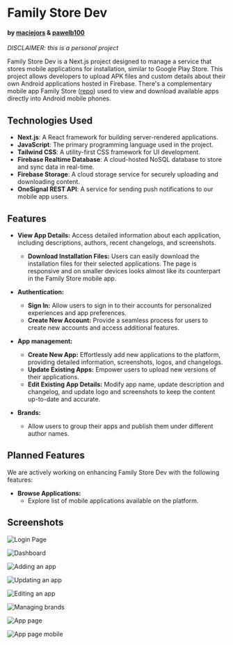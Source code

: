 # Family Store Dev

#### by [maciejors](https://github.com/maciejors) & [pawelb100](https://github.com/pawelb100)

*DISCLAIMER: this is a personal project*

Family Store Dev is a Next.js project designed to manage a service that stores mobile applications for installation, similar to Google Play Store. This project allows developers to upload APK files and custom details about their own Android applications hosted in Firebase. There's a complementary mobile app Family Store ([repo](https://github.com/pawelb100/Family_Store)) used to view and download available apps directly into Android mobile phones.

## Technologies Used

- **Next.js**: A React framework for building server-rendered applications.
- **JavaScript**: The primary programming language used in the project.
- **Tailwind CSS**: A utility-first CSS framework for UI development.
- **Firebase Realtime Database**: A cloud-hosted NoSQL database to store and sync data in real-time.
- **Firebase Storage**: A cloud storage service for securely uploading and downloading content.
- **OneSignal REST API**: A service for sending push notifications to our mobile app users.

## Features
  
- **View App Details:** Access detailed information about each application, including descriptions, authors, recent changelogs, and screenshots.
   - **Download Installation Files:** Users can easily download the installation files for their selected applications. The page is responsive
     and on smaller devices looks almost like its counterpart in the Family Store mobile app.

- **Authentication:**
   - **Sign In:** Allow users to sign in to their accounts for personalized experiences and app preferences.
   - **Create New Account:** Provide a seamless process for users to create new accounts and access additional features.

- **App management:**
  - **Create New App:** Effortlessly add new applications to the platform, providing detailed information, screenshots, logos, and changelogs.
  - **Update Existing Apps:** Empower users to upload new versions of their applications.
  - **Edit Existing App Details:** Modify app name, update description and changelog, and update logo and screenshots to keep the content up-to-date and accurate.

- **Brands:**
  - Allow users to group their apps and publish them under different author names.

## Planned Features

We are actively working on enhancing Family Store Dev with the following features:

- **Browse Applications:**
  - Explore list of mobile applications available on the platform.

## Screenshots

![Login Page](https://firebasestorage.googleapis.com/v0/b/family-store.appspot.com/o/Family%20Store%202%2Ffs-screenshots%2Ffsd1.png?alt=media&token=fa0e72fd-9eff-4b92-8503-bb82f84a8efe)

![Dashboard](https://firebasestorage.googleapis.com/v0/b/family-store.appspot.com/o/Family%20Store%202%2Ffs-screenshots%2Ffsd2.png?alt=media&token=1b07173b-285d-441c-8deb-693321d1a6f8)

![Adding an app](https://firebasestorage.googleapis.com/v0/b/family-store.appspot.com/o/Family%20Store%202%2Ffs-screenshots%2Ffsd3.png?alt=media&token=47b27365-a0c5-4261-921b-21496e904006)

![Updating an app](https://firebasestorage.googleapis.com/v0/b/family-store.appspot.com/o/Family%20Store%202%2Ffs-screenshots%2Ffsd4.png?alt=media&token=a3994fc0-d8f4-4e40-b328-190c02d643ec)

![Editing an app](https://firebasestorage.googleapis.com/v0/b/family-store.appspot.com/o/Family%20Store%202%2Ffs-screenshots%2Ffsd5.png?alt=media&token=30c3f457-05d9-4c9c-ab11-4c34c9b8d872)

![Managing brands](https://firebasestorage.googleapis.com/v0/b/family-store.appspot.com/o/Family%20Store%202%2Ffs-screenshots%2Ffsd6.png?alt=media&token=e108e32a-d2df-4c5f-8f3e-1cc17fa4fc5a)

![App page](https://firebasestorage.googleapis.com/v0/b/family-store.appspot.com/o/Family%20Store%202%2Ffs-screenshots%2Ffsd7.png?alt=media&token=0debcdf0-5fc2-4b3d-b5be-29b548be28e7)

![App page mobile](https://firebasestorage.googleapis.com/v0/b/family-store.appspot.com/o/Family%20Store%202%2Ffs-screenshots%2Ffsd8.png?alt=media&token=f8e87fe4-1b4b-4bd8-91c7-4078ede633d8)
